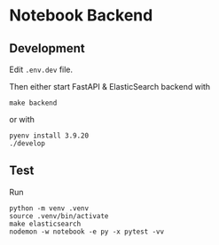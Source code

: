 # Notebook Backend

## Development

Edit `.env.dev` file.

Then either start FastAPI & ElasticSearch backend with

    make backend

or with

    pyenv install 3.9.20
    ./develop

## Test

Run

    python -m venv .venv
    source .venv/bin/activate
    make elasticsearch
    nodemon -w notebook -e py -x pytest -vv
